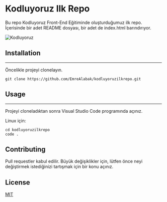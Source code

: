 # Kodluyoruz Ilk Repo
Bu repo Kodluyoruz Front-End Eğitiminde oluşturduğumuz ilk repo. İçerisinde bir adet README dosyası, bir adet de index.html barındırıyor.

![Kodluyoruz](https://media.kommunity.com/communities/kodluyoruz/17637/27971846_748761281998348_2999043640998413504_n.png?p=community-800)


## Installation
---------------------------------------------------
Öncelikle projeyi clonelayın.

  ```
  git clone https://github.com/EmreAlabak/kodluyoruzilkrepo.git
  ```
## Usage
---------------------------------------------------

Projeyi cloneladıktan sonra Visual Studio Code programında açınız.

Linux için:
```
cd kodluyoruzilkrepo
code .
```

## Contributing
Pull requestler kabul edilir. Büyük değişiklikler için, lütfen önce neyi değiştirmek istediğinizi tartışmak için bir konu açınız.

## License

[MIT](https://choosealicense.com/licenses/mit/)